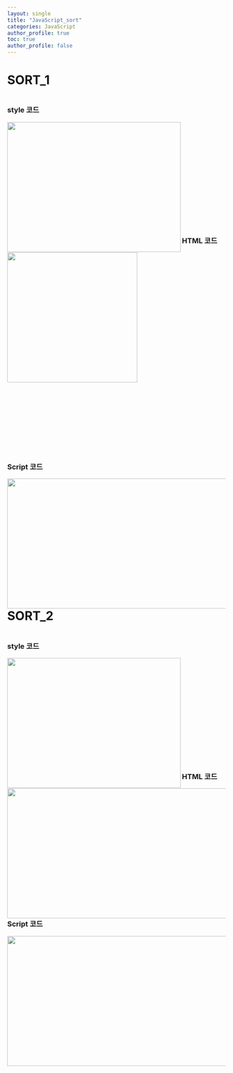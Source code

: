```yaml
---
layout: single
title: "JavaScript_sort"
categories: JavaScript
author_profile: true
toc: true
author_profile: false
---
```


<h1>SORT_1<h1>

<h3>style 코드</h3>

<img src="https://hakcoding.github.io/img/javascript_day06_01.png" width="400" height="300" align="left">
<br><br><br><br><br><br><br><br><br><br><br><br><br><br>
<h3>HTML 코드</h3>

<img src="https://hakcoding.github.io/img/javascript_day06_02.png" width="300" height="300" align="left">
<br><br><br><br><br><br><br><br><br><br><br><br><br><br><br><br><br><br><br><br><br><br><br><br><br><br><br>
<h3>Script 코드</h3>

<img src="https://hakcoding.github.io/img/javascript_day06_03.png" width="700" height="300" align="left">
<br>
<h1>SORT_2<h1>

<h3>style 코드</h3>

<img src="https://hakcoding.github.io/img/javascript_day06_04.png" width="400" height="300" align="left">
<br><br><br><br><br><br><br><br><br><br><br><br><br><br>
<h3>HTML 코드</h3>

<img src="https://hakcoding.github.io/img/javascript_day06_05.png" width="700" height="300" align="left">
<br>
<h3>Script 코드</h3>

<img src="https://hakcoding.github.io/img/javascript_day06_06.png" width="900" height="300" align="left">
